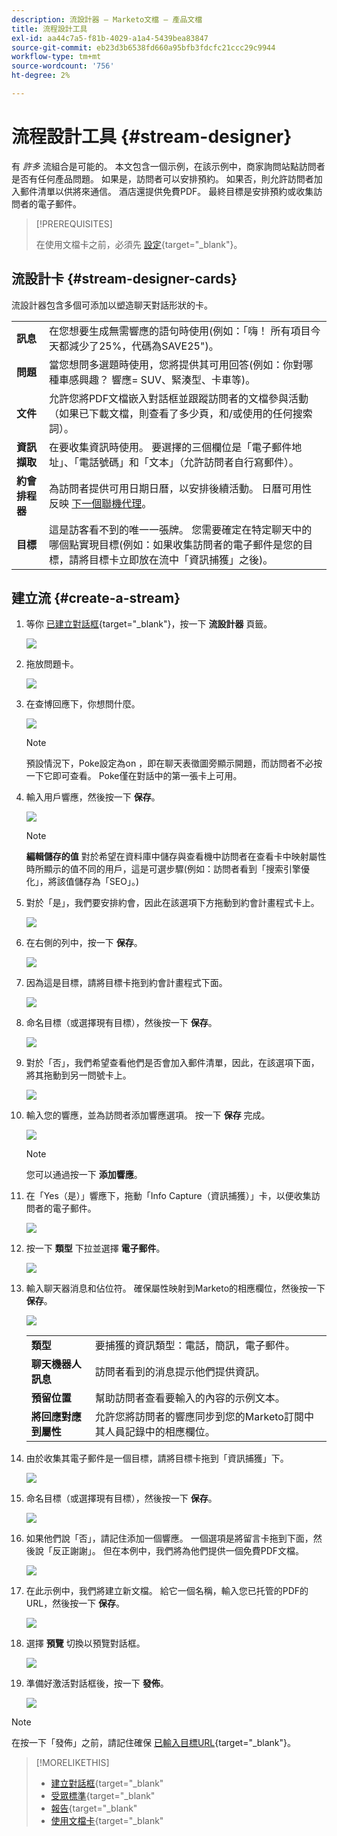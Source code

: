 ```yaml
---
description: 流設計器 — Marketo文檔 — 產品文檔
title: 流程設計工具
exl-id: aa44c7a5-f81b-4029-a1a4-5439bea83847
source-git-commit: eb23d3b6538fd660a95bfb3fdcfc21ccc29c9944
workflow-type: tm+mt
source-wordcount: '756'
ht-degree: 2%

---
```


# 流程設計工具 {#stream-designer}

有 _許多_ 流組合是可能的。 本文包含一個示例，在該示例中，商家詢問站點訪問者是否有任何產品問題。 如果是，訪問者可以安排預約。 如果否，則允許訪問者加入郵件清單以供將來通信。 酒店還提供免費PDF。 最終目標是安排預約或收集訪問者的電子郵件。

>[!PREREQUISITES]
>
>在使用文檔卡之前，必須先 [設定](/help/marketo/product-docs/demand-generation/dynamic-chat/integrations/using-the-document-card.md){target=&quot;_blank&quot;}。

## 流設計卡 {#stream-designer-cards}

流設計器包含多個可添加以塑造聊天對話形狀的卡。

<table>
 <tr>
  <td><strong>訊息</strong></td>
  <td>在您想要生成無需響應的語句時使用(例如：「嗨！ 所有項目今天都減少了25%，代碼為SAVE25")。
</td>
 </tr>
 <tr>
  <td><strong>問題</strong></td>
  <td>當您想問多選題時使用，您將提供其可用回答(例如：你對哪種車感興趣？ 響應= SUV、緊湊型、卡車等)。</td>
 </tr>
 <tr>
  <td><strong>文件</strong></td>
  <td>允許您將PDF文檔嵌入對話框並跟蹤訪問者的文檔參與活動（如果已下載文檔，則查看了多少頁，和/或使用的任何搜索詞）。</td>
 </tr>
 <tr>
  <td><strong>資訊擷取</strong></td>
  <td>在要收集資訊時使用。 要選擇的三個欄位是「電子郵件地址」、「電話號碼」和「文本」（允許訪問者自行寫郵件）。</td>
 </tr>
 <tr>
  <td><strong>約會排程器</strong></td>
  <td>為訪問者提供可用日期日曆，以安排後續活動。 日曆可用性反映 <a href="/help/marketo/product-docs/demand-generation/dynamic-chat/dynamic-chat-overview.md#routing">下一個聯機代理</a>。</td>
 </tr>
 <tr>
  <td><strong>目標</strong></td>
  <td>這是訪客看不到的唯一一張牌。 您需要確定在特定聊天中的哪個點實現目標(例如：如果收集訪問者的電子郵件是您的目標，請將目標卡立即放在流中「資訊捕獲」之後)。</td>
 </tr>
</table>

## 建立流 {#create-a-stream}

1. 等你 [已建立對話框](/help/marketo/product-docs/demand-generation/dynamic-chat/dialogues/create-a-dialogue.md){target=&quot;_blank&quot;}，按一下 **流設計器** 頁籤。

   ![](assets/stream-designer-1.png)

1. 拖放問題卡。

   ![](assets/stream-designer-2.png)

1. 在查博回應下，你想問什麼。

   ![](assets/stream-designer-3.png)

   >[!NOTE]
   >
   >預設情況下，Poke設定為on ，即在聊天表徵圖旁顯示開題，而訪問者不必按一下它即可查看。 Poke僅在對話中的第一張卡上可用。

1. 輸入用戶響應，然後按一下 **保存**。

   ![](assets/stream-designer-4.png)

   >[!NOTE]
   >
   >**編輯儲存的值** 對於希望在資料庫中儲存與查看機中訪問者在查看卡中映射屬性時所顯示的值不同的用戶，這是可選步驟(例如：訪問者看到「搜索引擎優化」，將該值儲存為「SEO」。)

1. 對於「是」，我們要安排約會，因此在該選項下方拖動到約會計畫程式卡上。

   ![](assets/stream-designer-5.png)

1. 在右側的列中，按一下 **保存**。

   ![](assets/stream-designer-6.png)

1. 因為這是目標，請將目標卡拖到約會計畫程式下面。

   ![](assets/stream-designer-7.png)

1. 命名目標（或選擇現有目標），然後按一下 **保存**。

   ![](assets/stream-designer-8.png)

1. 對於「否」，我們希望查看他們是否會加入郵件清單，因此，在該選項下面，將其拖動到另一問號卡上。

   ![](assets/stream-designer-9.png)

1. 輸入您的響應，並為訪問者添加響應選項。 按一下 **保存** 完成。

   ![](assets/stream-designer-10.png)

   >[!NOTE]
   >
   >您可以通過按一下 **添加響應**。

1. 在「Yes（是）」響應下，拖動「Info Capture（資訊捕獲）」卡，以便收集訪問者的電子郵件。

   ![](assets/stream-designer-11.png)

1. 按一下 **類型** 下拉並選擇 **電子郵件**。

   ![](assets/stream-designer-12.png)

1. 輸入聊天器消息和佔位符。 確保屬性映射到Marketo的相應欄位，然後按一下 **保存**。

   ![](assets/stream-designer-13.png)

   <table>
    <tr>
     <td><strong>類型</strong></td>
     <td>要捕獲的資訊類型：電話，簡訊，電子郵件。</td>
    </tr>
    <tr>
     <td><strong>聊天機器人訊息</strong></td>
     <td>訪問者看到的消息提示他們提供資訊。</td>
    </tr>
    <tr>
     <td><strong>預留位置</strong></td>
     <td>幫助訪問者查看要輸入的內容的示例文本。</td>
    </tr>
    <tr>
     <td><strong>將回應對應到屬性</strong></td>
     <td>允許您將訪問者的響應同步到您的Marketo訂閱中其人員記錄中的相應欄位。</td>
    </tr>
   </table>

1. 由於收集其電子郵件是一個目標，請將目標卡拖到「資訊捕獲」下。

   ![](assets/stream-designer-14.png)

1. 命名目標（或選擇現有目標），然後按一下 **保存**。

   ![](assets/stream-designer-15.png)

1. 如果他們說「否」，請記住添加一個響應。 一個選項是將留言卡拖到下面，然後說「反正謝謝」。 但在本例中，我們將為他們提供一個免費PDF文檔。

   ![](assets/stream-designer-16.png)

1. 在此示例中，我們將建立新文檔。 給它一個名稱，輸入您已托管的PDF的URL，然後按一下 **保存**。

   ![](assets/stream-designer-17.png)

1. 選擇 **預覽** 切換以預覽對話框。

   ![](assets/stream-designer-18.png)

1. 準備好激活對話框後，按一下 **發佈**。

   ![](assets/stream-designer-19.png)

>[!NOTE]
>
>在按一下「發佈」之前，請記住確保 [已輸入目標URL](/help/marketo/product-docs/demand-generation/dynamic-chat/dialogues/audience-criteria.md#target){target=&quot;_blank&quot;}。

>[!MORELIKETHIS]
>
>* [建立對話框](/help/marketo/product-docs/demand-generation/dynamic-chat/dialogues/create-a-dialogue.md){target=&quot;_blank&quot;
>* [受眾標準](/help/marketo/product-docs/demand-generation/dynamic-chat/dialogues/audience-criteria.md){target=&quot;_blank&quot;
>* [報告](/help/marketo/product-docs/demand-generation/dynamic-chat/dialogues/reports.md){target=&quot;_blank&quot;
>* [使用文檔卡](/help/marketo/product-docs/demand-generation/dynamic-chat/integrations/using-the-document-card.md){target=&quot;_blank&quot;

